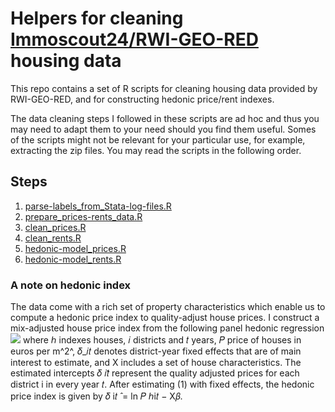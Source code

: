 # Helpers for cleaning <a href="https://www.rwi-essen.de/en/research-advice/further/research-data-center-ruhr-fdz/data-sets/rwi-geo-red/x-real-estate-data-and-price-indices">Immoscout24/RWI-GEO-RED</a> housing data
This repo contains a set of R scripts for cleaning housing data provided by RWI-GEO-RED, and for constructing hedonic price/rent indexes. 

The data cleaning steps I followed in these scripts are ad hoc and thus you may need to adapt them to your need should you find them useful. 
Somes of the scripts might not be relevant for your particular use, for example, extracting the zip files. You may read the scripts in the following order. 
## Steps
1. [parse-labels_from_Stata-log-files.R](parse-labels_from_Stata-log-files.R)
2. [prepare_prices-rents_data.R](prepare_prices-rents_data.R)
3. [clean_prices.R](clean_prices.R)
4. [clean_rents.R](clean_rents.R)
5. [hedonic-model_prices.R](hedonic-model_prices.R)
6. [hedonic-model_rents.R](hedonic-model_rents.R)

### A note on hedonic index

The data come with a rich set of property characteristics which enable us to compute a hedonic price index to quality-adjust house prices. I construct a mix-adjusted house price index from the following panel hedonic regression
<img src="https://render.githubusercontent.com/render/math?math={\ln P_{hit} = \delta_{it} + \textbold{X}_{hit}\beta + \varepsilon_{hit},}">
where ℎ indexes houses, 𝑖 districts and 𝑡 years, 𝑃 price of houses in euros per m^2^, 𝛿_𝑖𝑡 denotes district-year fixed effects that are of main interest to estimate, and X includes a set of house characteristics. The estimated intercepts 𝛿 𝑖𝑡̂ represent the quality adjusted prices for each district i in every year 𝑡. After estimating (1) with fixed effects, the hedonic price index is given by 𝛿 i𝑡 ̂ = ln 𝑃 ℎi𝑡 − X𝛽.
